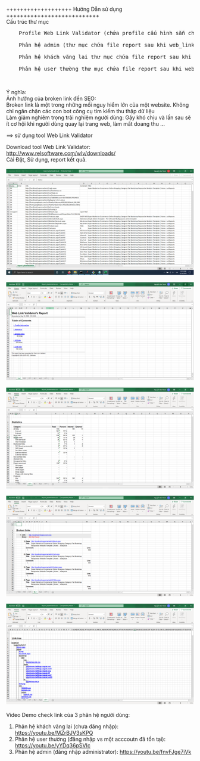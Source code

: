  </br>
 +++++++++++++++++++ Hướng Dẫn sử dụng +++++++++++++++++++++++++++
 </br>
 Cấu trúc thư mục </br>
 <pre>
	Profile Web Link Validator (chứa profile cấu hình sẵn chỉ import vào web_link_vadilator) </br>
	Phân hệ admin (thư mục chứa file report sau khi web_link_vadilator đã run xong) </br>
	Phân hệ khách vãng lai thư mục chứa file report sau khi web_link_vadilator đã run xong) </br>
	Phân hệ user thường thư mục chứa file report sau khi web_link_vadilator đã run xong) </br>
	</pre>

Ý nghĩa: </br>
Ảnh hưởng của broken link đến SEO: </br>
	Broken link là một trong những mối nguy hiểm lớn của một website. 
	Không chỉ ngăn chặn các con bot công cụ tìm kiếm thu thập dữ liệu</br>
Làm giảm nghiêm trọng trải nghiệm người dùng: Gây khó chịu và lần sau sẽ ít cơ hội
	khi người dùng quay lại trang web, làm mất doang thu ...
	

==> sử dụng tool Web Link Validator

Download tool Web Link Validator: 
http://www.relsoftware.com/wlv/downloads/
</br>
Cài Đặt, Sử dụng, report kết quả.
</br>
</br>
<img src="./Phân hệ admin/export.png" alt="Export file excel">
</br></br>
<img src="./Phân hệ admin/report1.png" alt="Report content">
</br></br>
<img src="./Phân hệ admin/report2.png" alt="Report statistics">
</br></br>
<img src="./Phân hệ admin/report3.png" alt="Report Broken Link">
</br></br>
<img src="./Phân hệ admin/report4.png" alt="Report Link Tree">
</br></br>
Video Demo check link của 3 phân hệ người dùng: 
1) Phân hệ khách vãng lai (chưa đăng nhập): https://youtu.be/MZrBJV3sKPQ
2) Phân hệ user thường (đăng nhập vs một acccoutn đã tồn tại): https://youtu.be/yYDq36pSVIc
3) Phân hệ admin (đăng nhập administrator): https://youtu.be/fnvFJge7iVk

